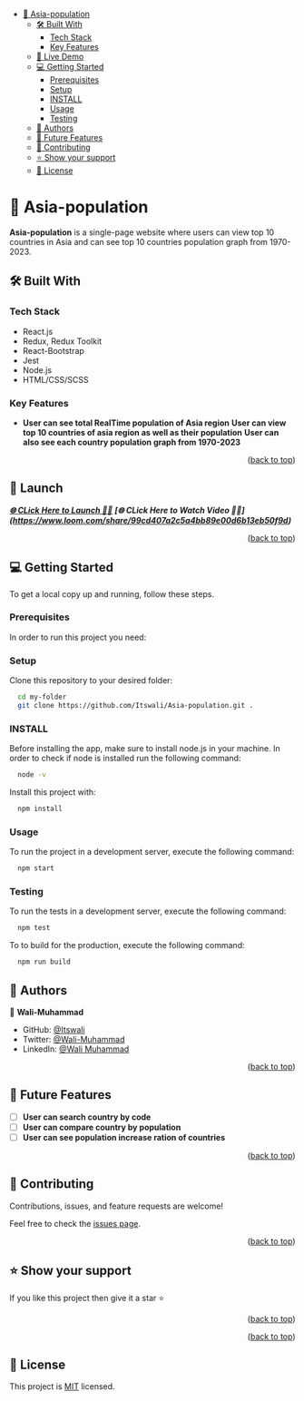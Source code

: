 
<!-- TABLE OF CONTENTS -->

<a name="readme-top"></a>

- [📖 Asia-population ](#-Capstone-)
  - [🛠 Built With ](#-built-with-)
    - [Tech Stack ](#tech-stack-)
    - [Key Features ](#key-features-)
  - [🚀 Live Demo ](#-live-demo-)
  - [💻 Getting Started ](#-getting-started-)
    - [Prerequisites](#prerequisites)
    - [Setup](#setup)
    - [INSTALL](#install)
    - [Usage](#usage)
    - [Testing](#testing)
  - [👥 Authors ](#-authors-)
  - [🔭 Future Features ](#-future-features-)
  - [🤝 Contributing ](#-contributing-)
  - [⭐️ Show your support ](#️-show-your-support-)
  - [📝 License ](#-license-)

<!-- PROJECT DESCRIPTION -->

# 📖 Asia-population <a name="about-project"></a>

**Asia-population** is a single-page website where users can view top 10 countries in Asia and can see top 10  countries  population graph from 1970-2023.

## 🛠 Built With <a name="built-with"></a>

### Tech Stack <a name="tech-stack"></a>
- React.js
- Redux, Redux Toolkit
- React-Bootstrap
- Jest
- Node.js
- HTML/CSS/SCSS


<!-- Features -->

### Key Features <a name="key-features"></a>

- **User can see total RealTime population of Asia region**
  **User can view top 10 countries of asia region as well as their population**
  **User can also see each country population graph from 1970-2023**

<p align="right">(<a href="#readme-top">back to top</a>)</p>

<!-- LIVE DEMO -->


## 🛫 Launch
 ***[🌐 CLick Here to Launch 🧑‍✈️](https://asia-population.onrender.com)***
  ***[🌐 CLick Here to Watch Video 🧑‍✈️] (https://www.loom.com/share/99cd407a2c5a4bb89e00d6b13eb50f9d)***
 
<p align="right">(<a href="#readme-top">back to top</a>)</p>

<!-- GETTING STARTED -->

## 💻 Getting Started <a name="getting-started"></a>


To get a local copy up and running, follow these steps.

### Prerequisites

In order to run this project you need:


### Setup
Clone this repository to your desired folder:

```sh
  cd my-folder
  git clone https://github.com/Itswali/Asia-population.git .
```


### INSTALL

Before installing the app, make sure to install node.js in your machine. In order to check if node is installed run the following command:

```sh
  node -v
```

Install this project with:

```sh
  npm install
```

### Usage

To run the project in a development server, execute the following command:

```sh
  npm start
```

### Testing

To run the tests in a development server, execute the following command:

```sh
  npm test
```

To to build for the production, execute the following command:

```sh
  npm run build
```

<!-- AUTHORS -->

## 👥 Authors <a name="authors"></a>


👤 **Wali-Muhammad**

- GitHub: [@Itswali](https://github.com/Itswali)
- Twitter: [@Wali-Muhammad](https://twitter.com/WaliMuh94818599)
- LinkedIn: [@Wali Muhammad](https://www.linkedin.com/in/wali-muhammad-666040244/)

<p align="right">(<a href="#readme-top">back to top</a>)</p>

<!-- FUTURE FEATURES -->

## 🔭 Future Features <a name="future-features"></a>


- [ ] **User can search country by code**
- [ ] **User can compare country by population**
- [ ] **User can see population increase ration of countries**

<p align="right">(<a href="#readme-top">back to top</a>)</p>

<!-- CONTRIBUTING -->

## 🤝 Contributing <a name="contributing"></a>

Contributions, issues, and feature requests are welcome!

Feel free to check the [issues page](../../issues/).

<p align="right">(<a href="#readme-top">back to top</a>)</p>

<!-- SUPPORT -->

## ⭐️ Show your support <a name="support"></a>

If you like this project then give it a star ⭐️ 

<p align="right">(<a href="#readme-top">back to top</a>)</p>


<!-- FAQ (optional) -->

<p align="right">(<a href="#readme-top">back to top</a>)</p>

<!-- LICENSE -->

## 📝 License <a name="license"></a>

This project is [MIT](./LICENSE) licensed.
